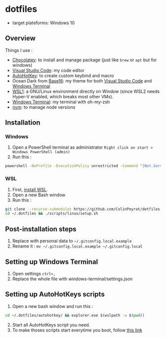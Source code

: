 # dotfiles

- target plateforms: Windows 10

## Overview

Things I use :

- [Chocolatey](https://chocolatey.org/): to install and manage package (just like `brew` or `apt` but for windows)
- [Visual Studio Code](https://github.com/microsoft/vscode): my code editor
- [AutoHotKey](https://www.autohotkey.com/): to create custom keybind and macro
- Ocean Dark from [Base16](http://chriskempson.com/projects/base16/): my theme for both [Visual Studio Code](https://marketplace.visualstudio.com/items?itemName=AndrsDC.base16-themes) and [Windows Terminal](https://github.com/jonasnordlund/base16-windows-terminal)
- [WSL1](https://docs.microsoft.com/fr-fr/windows/wsl/install-win10): a GNU/Linux environment directly on Window (since WSL2 needs Hyper-V enabled, which breaks most other VMs).
- [Windows Terminal](https://github.com/microsoft/terminal): my terminal with oh-my-zsh
- [nvm](https://github.com/nvm-sh/nvm): to manage node versions

## Installation

### Windows

1. Open a PowerShell terminal as administrator `Right click on start > Windows PowerShell (admin)`
2. Run this :

```bash
powershell -NoProfile -ExecutionPolicy unrestricted -Command "[Net.ServicePointManager]::SecurityProtocol = [Net.SecurityProtocolType]::Tls12; &([scriptblock]::Create((Invoke-WebRequest -UseBasicParsing 'https://raw.githubusercontent.com/ColinPeyrat/dotfiles/master/scripts/windows/setup.ps1')))"
```

### WSL

1. First, [install WSL](https://docs.microsoft.com/fr-fr/windows/wsl/install-win10).
2. Open a new Bash window
3. Run this :

```bash
git clone --recurse-submodules https://github.com/ColinPeyrat/dotfiles.git ~/.dotfiles
cd ~/.dotfiles && ./scripts/linux/setup.sh
```

## Post-installation steps

1. Replace with personal data to `~/.gitconfig.local.example`
2. Rename it : `mv ~/.gitconfig.local.example ~/.gitconfig.local`

## Setting up Windows Terminal

1. Open settings `ctrl+,`
2. Replace the whole file with windows-terminal/settings.json

## Setting up AutoHotKeys scripts

1. Open a new bash window and run this :

```bash
cd ~/.dotfiles/autohotkey/ && explorer.exe $(wslpath -w $(pwd))
```

2. Start all AutoHotKeys script you need.
3. To make thoses scripts start everytime you boot, follow [this link](https://www.autohotkey.com/docs/FAQ.htm#Startup)
